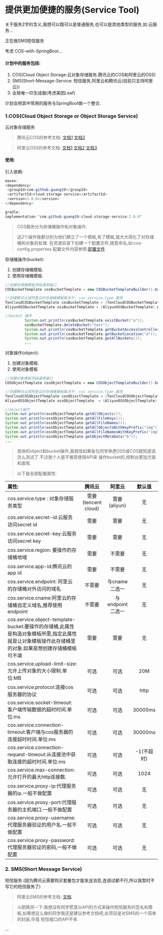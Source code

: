 # 提供更加便捷的服务(Service Tool)
关于服务2字的含义,我想可以既可以是普通服务,也可以是其他类型的服务,如:云服务...

正在做SMS短信服务

考虑 COS-with-SpringBoot... 

#### 计划中的服务包括:
1. COS(Cloud Object Storage:云对象存储服务.腾讯云的COS和阿里云的OSS)
2. SMS(Short-Message-Service: 短信服务,阿里云和腾讯云(目前只支持阿里云))
3. 全局唯一ID生成器(考虑美团Leaf)

计划会把其中常用的服务与SpringBoot做一个整合.

### 1.COS(Cloud Object Storage or Object Storage Service)
云对象存储服务

>腾讯云COS的参考文档: [文档1](https://cloud.tencent.com/document/product/436/7751)
                  [文档2](https://cloud.tencent.com/document/product/436/10199)
                  
>阿里云OSS的参考文档: [文档1](https://help.aliyun.com/document_detail/31837.html)
                  [文档2](https://help.aliyun.com/document_detail/31827.html)
                  [文档3](https://help.aliyun.com/document_detail/32010.html)
 
#### 使用:
 引入依赖:
 ````java
maven:
<dependency>
  <groupId>com.github.guang19</groupId>
  <artifactId>cloud-storage-service</artifactId>
  <version>1.0.0</version>
</dependency>

gradle:
implementation 'com.github.guang19:cloud-storage-service:1.0.0'
````
>COS服务分为存储桶操作和对象操作.
>
>这2个操作我都分别为他们建立了一个模板,有了模板,就大大简化了对存储桶和对象的处理.
>在资源目录下创建一个配置文件,随意命名,如:cos-config.properties
>配置文件内容参照:[配置文件](https://github.com/guang19/service/tree/master/cloud-storage-service/src/main/resources/tencent_cloud-cos-config.properties)

存储桶操作(bucket):
1. 创建存储桶模板.
2. 使用存储桶模板.
````java
//创建存储桶模板顶级通用接口
COSBucketTemplate cosBucketTemplate = new COSBucketTemplateBuilder().build("cos-config.properties");

//创建腾讯云或阿里云的存储桶模板取决于: cos.service.type 属性 
TenCloudCOSBucketTemplate cosBucketTemplate = (TenCloudCOSBucketTemplate)new COSBucketTemplateBuilder().build("cos-config.properties");
AliyunOSSBucketTemplate ossBucketTemplate = (AliyunOSSBucketTemplate) new COSBucketTemplateBuilder().build("cos-config.properties");

//bucket 操作
         System.out.println(cosBucketTemplate.existBucket("a"));
         cosBucketTemplate.deleteBucket("test");
         System.out.println(cosBucketTemplate.getBucketAccessControllerList("a"));
         System.out.println(cosBucketTemplate.getBucketLocation("a"));
         System.out.println(cosBucketTemplate.getAllBuckets());
         ...
````

对象操作(object):
1. 创建对象模板.
2. 使用对象模板
````java
//创建对象模板顶级通用接口
COSObjectTemplate cosObjectTemplate = new COSObjectTemplateBuilder().build("cos-config.properties");

//创建腾讯云或阿里云的存储桶模板取决于: cos.service.type 属性 
TenCloudCOSObjectTemplate cosObjectTemplate = (TenCloudCOSObjectTemplate)new COSObjectTemplateBuilder().build("cos-config.properties");
AliyunOSSObjectTemplate ossObjectTemplate  = (AliyunOSSObjectTemplate) new COSObjectTemplateBuilder().build("cos-config.properties");

//object操作
System.out.println(ossObjectTemplate.getAllObjects());
System.out.println(ossObjectTemplate.getAllFileKeys());
System.out.println(ossObjectTemplate.getAllFileNames());
System.out.println(ossObjectTemplate.getAllObjectsWithKeyPrefix("img"));
System.out.println(ossObjectTemplate.getAllFileNamesWithKeyPrefix("img"));
System.out.println(ossObjectTemplate.getObjectMetaData("b"));
...
````

>具体的object和bucket操作,我相信如果各位同学熟悉OSS或COS就知道该怎么测试了.不过我个人是不推荐使用API来
>操作bucket的,控制台更加方面和直观.
 
 
 
>以下是全部配置属性:
 
| 属性:                                                        |       腾讯云        |      阿里云      |   默认值   |
| :----------------------------------------------------------- | :-----------------: | :--------------: | :--------: |
| cos.service.type : 对象存储服务类型                          | 需要(tencent cloud) |   需要(aliyun)   |     无     |
| cos.service.secret-id:云服务访问secret id                    |        需要         |       需要       |     无     |
| cos.service.secret-key:云服务访问secret key                  |        需要         |       需要       |     无     |
| cos.service.region: 要操作的存储桶地域                       |        需要         |      不需要      |     无     |
| cos.service.app-id:腾讯云的app id                            |        需要         |      不需要      |     无     |
| cos.service.endpoint: 阿里云的存储桶对外访问的域名           |       不需要        |  与cname二选一   |     无     |
| cos.service.cname:阿里云的存储桶自定义域名,推荐使用endpoint  |       不需要        | 与endpoint二选一 |     无     |
| cos.service.object-template-bucket:要操作的存储桶,此属性是构造对象模板所需,指定此属性就是让对象模板操作此存储桶里的对象.如果是想创建存储桶模板可不填 |        需要         |       需要       |     无     |
| cos.service.upload-limit-size:允许上传对象的大小限制.单位:MB |        可选         |       可选       |    20M     |
| cos.service.protocol:连接cos服务器的协议                     |        可选         |       可选       |    http    |
| cos.service.socket-timeout: 客户端传输数据的超时时间.单位:ms |        可选         |       可选       |  30000ms   |
| cos.service.connection-timeout:客户端与cos服务器的连接超时时间.单位:ms |        可选         |       可选       |  30000ms   |
| cos.service.connection-request-timeout:从连接池中获取连接的超时时间.单位:ms |        可选         |       可选       | -1(不超时) |
| cos.service.max-connection:允许打开的最大http连接数.         |        可选         |       可选       |    1024    |
| cos.service.proxy-ip:代理服务器的ip.一般不做配置             |        可选         |       可选       |     无     |
| cos.service.proxy-port:代理服务器的主机端口.一般不做配置     |        可选         |       可选       |     无     |
| cos.service.proxy-username:代理服务器验证的用户名.一般不做配置 |        可选         |       可选       |     无     |
| cos.service.proxy-password:代理服务器验证的密码,一般不做配置 |        可选         |       可选       |     无     |                  


### 2. SMS(Short Message Service)
短信服务.(因为腾讯云需要购买套餐包才能发送消息,连调试都不行,所以我暂时不写它的短信服务了)
                         
>阿里云SMS的参考文档: [文档](https://help.aliyun.com/document_detail/108064.html)

>斗胆猜测一下:我想没有同学愿意以API的方式来操作短信服务的签名和模板,如果想这么做的同学我还是建议参考文档吧,此项目是对SMS的一个简单的封装,毕竟
短信接口的API不多.

...

